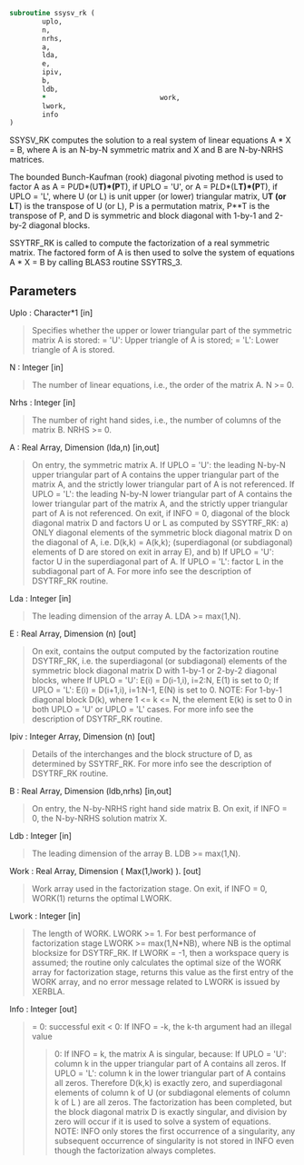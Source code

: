 ```fortran
subroutine ssysv_rk (
		uplo,
		n,
		nrhs,
		a,
		lda,
		e,
		ipiv,
		b,
		ldb,
		*                            work,
		lwork,
		info
)
```
 SSYSV_RK computes the solution to a real system of linear
 equations A * X = B, where A is an N-by-N symmetric matrix
 and X and B are N-by-NRHS matrices.

 The bounded Bunch-Kaufman (rook) diagonal pivoting method is used
 to factor A as
    A = P*U*D*(U**T)*(P**T),  if UPLO = 'U', or
    A = P*L*D*(L**T)*(P**T),  if UPLO = 'L',
 where U (or L) is unit upper (or lower) triangular matrix,
 U**T (or L**T) is the transpose of U (or L), P is a permutation
 matrix, P**T is the transpose of P, and D is symmetric and block
 diagonal with 1-by-1 and 2-by-2 diagonal blocks.

 SSYTRF_RK is called to compute the factorization of a real
 symmetric matrix.  The factored form of A is then used to solve
 the system of equations A * X = B by calling BLAS3 routine SSYTRS_3.

## Parameters
Uplo : Character*1 [in]
> Specifies whether the upper or lower triangular part of the
> symmetric matrix A is stored:
> = 'U':  Upper triangle of A is stored;
> = 'L':  Lower triangle of A is stored.

N : Integer [in]
> The number of linear equations, i.e., the order of the
> matrix A.  N >= 0.

Nrhs : Integer [in]
> The number of right hand sides, i.e., the number of columns
> of the matrix B.  NRHS >= 0.

A : Real Array, Dimension (lda,n) [in,out]
> On entry, the symmetric matrix A.
> If UPLO = 'U': the leading N-by-N upper triangular part
> of A contains the upper triangular part of the matrix A,
> and the strictly lower triangular part of A is not
> referenced.
> If UPLO = 'L': the leading N-by-N lower triangular part
> of A contains the lower triangular part of the matrix A,
> and the strictly upper triangular part of A is not
> referenced.
> On exit, if INFO = 0, diagonal of the block diagonal
> matrix D and factors U or L  as computed by SSYTRF_RK:
> a) ONLY diagonal elements of the symmetric block diagonal
> matrix D on the diagonal of A, i.e. D(k,k) = A(k,k);
> (superdiagonal (or subdiagonal) elements of D
> are stored on exit in array E), and
> b) If UPLO = 'U': factor U in the superdiagonal part of A.
> If UPLO = 'L': factor L in the subdiagonal part of A.
> For more info see the description of DSYTRF_RK routine.

Lda : Integer [in]
> The leading dimension of the array A.  LDA >= max(1,N).

E : Real Array, Dimension (n) [out]
> On exit, contains the output computed by the factorization
> routine DSYTRF_RK, i.e. the superdiagonal (or subdiagonal)
> elements of the symmetric block diagonal matrix D
> with 1-by-1 or 2-by-2 diagonal blocks, where
> If UPLO = 'U': E(i) = D(i-1,i), i=2:N, E(1) is set to 0;
> If UPLO = 'L': E(i) = D(i+1,i), i=1:N-1, E(N) is set to 0.
> NOTE: For 1-by-1 diagonal block D(k), where
> 1 <= k <= N, the element E(k) is set to 0 in both
> UPLO = 'U' or UPLO = 'L' cases.
> For more info see the description of DSYTRF_RK routine.

Ipiv : Integer Array, Dimension (n) [out]
> Details of the interchanges and the block structure of D,
> as determined by SSYTRF_RK.
> For more info see the description of DSYTRF_RK routine.

B : Real Array, Dimension (ldb,nrhs) [in,out]
> On entry, the N-by-NRHS right hand side matrix B.
> On exit, if INFO = 0, the N-by-NRHS solution matrix X.

Ldb : Integer [in]
> The leading dimension of the array B.  LDB >= max(1,N).

Work : Real Array, Dimension ( Max(1,lwork) ). [out]
> Work array used in the factorization stage.
> On exit, if INFO = 0, WORK(1) returns the optimal LWORK.

Lwork : Integer [in]
> The length of WORK.  LWORK >= 1. For best performance
> of factorization stage LWORK >= max(1,N*NB), where NB is
> the optimal blocksize for DSYTRF_RK.
> If LWORK = -1, then a workspace query is assumed;
> the routine only calculates the optimal size of the WORK
> array for factorization stage, returns this value as
> the first entry of the WORK array, and no error message
> related to LWORK is issued by XERBLA.

Info : Integer [out]
> = 0: successful exit
> < 0: If INFO = -k, the k-th argument had an illegal value
> > 0: If INFO = k, the matrix A is singular, because:
> If UPLO = 'U': column k in the upper
> triangular part of A contains all zeros.
> If UPLO = 'L': column k in the lower
> triangular part of A contains all zeros.
> Therefore D(k,k) is exactly zero, and superdiagonal
> elements of column k of U (or subdiagonal elements of
> column k of L ) are all zeros. The factorization has
> been completed, but the block diagonal matrix D is
> exactly singular, and division by zero will occur if
> it is used to solve a system of equations.
> NOTE: INFO only stores the first occurrence of
> a singularity, any subsequent occurrence of singularity
> is not stored in INFO even though the factorization
> always completes.

